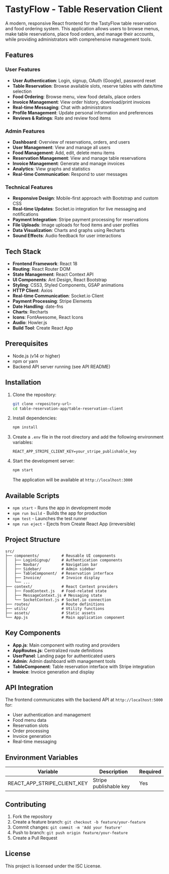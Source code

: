# TastyFlow - Table Reservation Client

A modern, responsive React frontend for the TastyFlow table reservation and food ordering system. This application allows users to browse menus, make table reservations, place food orders, and manage their accounts, while providing administrators with comprehensive management tools.

## Features

### User Features
- **User Authentication**: Login, signup, OAuth (Google), password reset
- **Table Reservation**: Browse available slots, reserve tables with date/time selection
- **Food Ordering**: Browse menu, view food details, place orders
- **Invoice Management**: View order history, download/print invoices
- **Real-time Messaging**: Chat with administrators
- **Profile Management**: Update personal information and preferences
- **Reviews & Ratings**: Rate and review food items

### Admin Features
- **Dashboard**: Overview of reservations, orders, and users
- **User Management**: View and manage all users
- **Food Management**: Add, edit, delete menu items
- **Reservation Management**: View and manage table reservations
- **Invoice Management**: Generate and manage invoices
- **Analytics**: View graphs and statistics
- **Real-time Communication**: Respond to user messages

### Technical Features
- **Responsive Design**: Mobile-first approach with Bootstrap and custom CSS
- **Real-time Updates**: Socket.io integration for live messaging and notifications
- **Payment Integration**: Stripe payment processing for reservations
- **File Uploads**: Image uploads for food items and user profiles
- **Data Visualization**: Charts and graphs using Recharts
- **Sound Effects**: Audio feedback for user interactions

## Tech Stack

- **Frontend Framework**: React 18
- **Routing**: React Router DOM
- **State Management**: React Context API
- **UI Components**: Ant Design, React Bootstrap
- **Styling**: CSS3, Styled Components, GSAP animations
- **HTTP Client**: Axios
- **Real-time Communication**: Socket.io Client
- **Payment Processing**: Stripe Elements
- **Date Handling**: date-fns
- **Charts**: Recharts
- **Icons**: FontAwesome, React Icons
- **Audio**: Howler.js
- **Build Tool**: Create React App

## Prerequisites

- Node.js (v14 or higher)
- npm or yarn
- Backend API server running (see API README)

## Installation

1. Clone the repository:
   ```bash
   git clone <repository-url>
   cd table-reservation-app/table-reservation-client
   ```

2. Install dependencies:
   ```bash
   npm install
   ```

3. Create a `.env` file in the root directory and add the following environment variables:
   ```env
   REACT_APP_STRIPE_CLIENT_KEY=your_stripe_publishable_key
   ```

4. Start the development server:
   ```bash
   npm start
   ```

   The application will be available at `http://localhost:3000`

## Available Scripts

- `npm start` - Runs the app in development mode
- `npm run build` - Builds the app for production
- `npm test` - Launches the test runner
- `npm run eject` - Ejects from Create React App (irreversible)

## Project Structure

```
src/
├── components/          # Reusable UI components
│   ├── LoginSignup/     # Authentication components
│   ├── Navbar/          # Navigation bar
│   ├── Sidebar/         # Admin sidebar
│   ├── TableComponent/  # Reservation interface
│   ├── Invoice/         # Invoice display
│   └── ...
├── context/             # React Context providers
│   ├── FoodContext.js   # Food-related state
│   ├── MessageContext.js # Messaging state
│   └── SocketContext.js # Socket.io connection
├── routes/              # Route definitions
├── utils/               # Utility functions
├── assets/              # Static assets
└── App.js               # Main application component
```

## Key Components

- **App.js**: Main component with routing and providers
- **AppRoutes.js**: Centralized route definitions
- **UserPanel**: Landing page for authenticated users
- **Admin**: Admin dashboard with management tools
- **TableComponent**: Table reservation interface with Stripe integration
- **Invoice**: Invoice generation and display

## API Integration

The frontend communicates with the backend API at `http://localhost:5000` for:
- User authentication and management
- Food menu data
- Reservation slots
- Order processing
- Invoice generation
- Real-time messaging

## Environment Variables

| Variable | Description | Required |
|----------|-------------|----------|
| REACT_APP_STRIPE_CLIENT_KEY | Stripe publishable key | Yes |

## Contributing

1. Fork the repository
2. Create a feature branch: `git checkout -b feature/your-feature`
3. Commit changes: `git commit -m 'Add your feature'`
4. Push to branch: `git push origin feature/your-feature`
5. Create a Pull Request

## License

This project is licensed under the ISC License.
